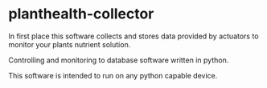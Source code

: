 # planthealth-collector
In first place this software collects and stores data provided by actuators to monitor your plants nutrient solution.

Controlling and monitoring to database software written in python.

This software is intended to run on any python capable device.

